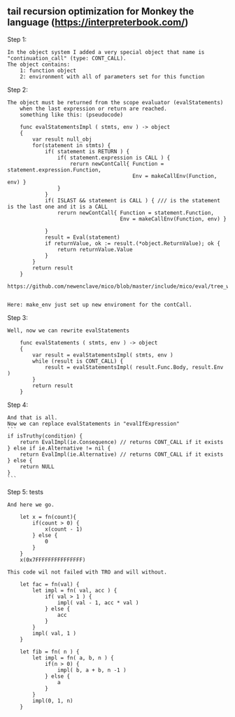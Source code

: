 ﻿## tail recursion optimization for Monkey the language 	(https://interpreterbook.com/)


Step 1:

    In the object system I added a very special object that name is "continuation_call" (type: CONT_CALL).
    The object contains:
        1: function object
        2: environment with all of parameters set for this function

Step 2:

    The object must be returned from the scope evaluator (evalStatements)
        when the last expression or return are reached.
        something like this: (pseudocode)
```
    func evalStatementsImpl ( stmts, env ) -> object
    {
        var result null_obj
        for(statement in stmts) {
            if( statement is RETURN ) {
                if( statement.expression is CALL ) {
                    rerurn newContCall{ Function = statement.expression.Function,
                                        Env = makeCallEnv(Function, env) }
                }
            }
            if( ISLAST && statement is CALL ) { /// is the statement is the last one and it is a CALL
                rerurn newContCall{ Function = statement.Function,
                                    Env = makeCallEnv(Function, env) }

            }
            result = Eval(statement)
            if returnValue, ok := result.(*object.ReturnValue); ok {
                return returnValue.Value
            }
        }
        return result
    }
```
    https://github.com/newenclave/mico/blob/master/include/mico/eval/tree_walking.h#L447


    Here: make_env just set up new enviroment for the contCall.

Step 3:

    Well, now we can rewrite evalStatements

```
    func evalStatements ( stmts, env ) -> object
    {
        var result = evalStatementsImpl( stmts, env )
        while (result is CONT_CALL) {
            result = evalStatementsImpl( result.Func.Body, result.Env )
        }
        return result
    }

```

Step 4:

    And that is all.
    Now we can replace evalStatements in "evalIfExpression"
    ```
    if isTruthy(condition) {
        return EvalImpl(ie.Consequence) // returns CONT_CALL if it exists
    } else if ie.Alternative != nil {
        return EvalImpl(ie.Alternative) // returns CONT_CALL if it exists
    } else {
        return NULL
    }
    ```

Step 5: tests

    And here we go.

```
    let x = fn(count){
        if(count > 0) {
            x(count - 1)
        } else {
            0
        }
    }
    x(0x7FFFFFFFFFFFFFFF)
```

    This code wil not failed with TRO and will without.

```
    let fac = fn(val) {
        let impl = fn( val, acc ) {
            if( val > 1 ) {
                impl( val - 1, acc * val )
            } else {
                acc
            }
        }
        impl( val, 1 )
    }

    let fib = fn( n ) {
        let impl = fn( a, b, n ) {
            if(n > 0) {
                impl( b, a + b, n -1 )
            } else {
                a
            }
        }
        impl(0, 1, n)
    }
```
